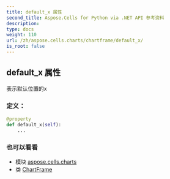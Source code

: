 ```yaml
---
title: default_x 属性
second_title: Aspose.Cells for Python via .NET API 参考资料
description:
type: docs
weight: 110
url: /zh/aspose.cells.charts/chartframe/default_x/
is_root: false
---
```

## default_x 属性

表示默认位置的x
### 定义：
```python
@property
def default_x(self):
    ...
```

### 也可以看看
* 模块 [aspose.cells.charts](../../)
* 类 [ChartFrame](/cells/python-net/zh/aspose.cells.charts/chartframe)
